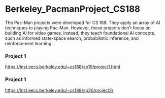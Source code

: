 # Berkeley_PacmanProject_CS188
The Pac-Man projects were developed for CS 188. They apply an array of AI techniques to playing Pac-Man. However, these projects don't focus on building AI for video games. Instead, they teach foundational AI concepts, such as informed state-space search, probabilistic inference, and reinforcement learning. 


### Project 1
https://inst.eecs.berkeley.edu/~cs188/sp19/project1.html


### Project 1
https://inst.eecs.berkeley.edu/~cs188/sp20/project2/
